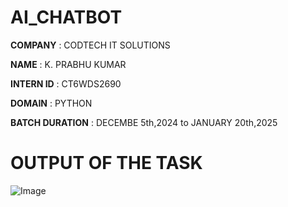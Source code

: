# AI_CHATBOT

**COMPANY** : CODTECH IT SOLUTIONS

**NAME** : K. PRABHU KUMAR

**INTERN ID** : CT6WDS2690

**DOMAIN** : PYTHON

**BATCH DURATION** : DECEMBE 5th,2024 to JANUARY 20th,2025

# OUTPUT OF THE TASK

![Image](https://github.com/user-attachments/assets/b86de560-5033-4e62-92a3-142940892c26)
